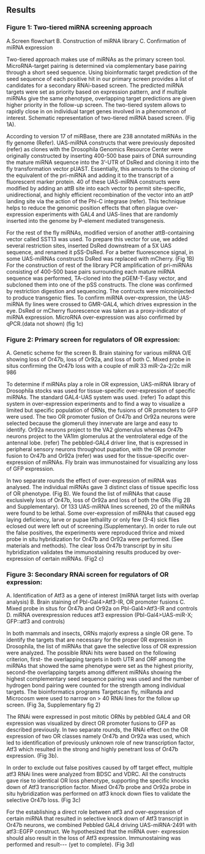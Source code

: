## Results

### Figure 1: Two-tiered miRNA screening approach
A.Screen flowchart
B. Construction of miRNA library
C. Confirmation of miRNA expression

Two-tiered approach makes use of miRNAs as the primary screen tool. MicroRNA-target pairing is determined via complementary base pairing through a short seed sequence. Using bioinformatic target prediction of the seed sequence of each positive hit in our primary screen provides a list of candidates for a secondary RNAi-based screen. The predicted miRNA targets were set as priority based on expression
pattern, and if multiple miRNAs give the same phenotype, overlapping target predictions are given higher priority in the follow-up screen. The two-tiered system allows to rapidly close in on individual target genes involved in a phenomenon of interest. Schematic representation  of two-tiered miRNA based screen. (Fig 1A).

According to version 17 of miRBase, there are 238 annotated miRNAs in the fly genome (Refer). UAS-miRNA constructs that were previously deposited (refer) as clones with the Drosophila Genomics Resource Center were originally constructed by inserting 400-500 base pairs of DNA surrounding the mature miRNA sequence into the 3’-UTR of DsRed and cloning it into the fly transformation vector pUAST. Essentially, this amounts to the cloning of the equivalent of the pri-miRNA and adding it to the transcript of a fluorescent marker protein.  40 of these UAS-miRNA constructs were modified by adding an attB site into each vector to permit site-specific, unidirectional, and highly efficient recombination of the vector into an attP landing site via the action of the Phi-C integrase (refer). This technique helps to reduce the genomic position effects that often plague over-expression experiments with GAL4 and UAS-lines that are randomly inserted into the genome by P-element mediated transgenesis.

For the rest of the fly miRNAs, modified version of another attB-containing vector called SST13 was used. To prepare this vector for use, we added several restriction sites, inserted DsRed downstream of a 5X UAS sequence, and renamed it pSS-DsRed. For a better fluorescence signal, in some UAS-miRNAs  constructs DsRed was replaced with mCherry. (Fig 1B) For the construction of rest of the library PCR amplification of pri-miRNAs consisting of 400-500 base pairs surrounding each mature miRNA sequence was performed, TA-cloned into the pGEM-T-Easy vector, and subcloned them into one of the pSS constructs. The clone was confirmed by restriction digestion and sequencing. The contructs were microinjected to produce transgenic flies. To confirm miRNA over-expression, the UAS-miRNA fly lines were crossed to GMR-GAL4, which drives expression in the eye. DsRed or mCherry fluorescence was taken as a proxy-indicator of miRNA expression. MicroRNA over-expression was also confirmed by qPCR.(data not shown) (fig 1c)

### Figure 2: Primary screen for regulators of OR expression:
A. Genetic scheme for the screen
B. Brain staining for various miRNA O/E showing loss of Or47b, loss of Or92a, and loss of both
C. Mixed probe in situs confirming the Or47b loss with a couple of miR 33 miR-2a-2/2c miR 986 

To determine if miRNAs play a role in OR expression,  UAS-miRNA library of Drosophila stocks was used for tissue-specific over-expression of specific miRNAs.  The standard GAL4-UAS system was used. (refer) To adapt this system in over-expression experiments and to find a way to visualize a limited but specific population of ORNs, the fusions of OR promoters to GFP were used.  The two OR promoter fusion of Or47b and Or92a neurons were selected because the glomeruli they innervate are large and easy to identify. Or92a neurons project to the VA2 glomerulus whereas Or47b neurons project to the VA1lm glomerulus at the ventrolateral edge of the antennal lobe. (refer) The pebbled-GAL4 driver line, that is expressed in peripheral sensory neurons throughout pupation, with the OR promoter fusion to Or47b and Or92a (refer) was used for the tissue-specific over-expression of miRNAs. Fly brain was immunostained for visualizing any loss of GFP expression.

In two separate rounds the effect of over-expression of miRNA was analysed. The individual miRNAs gave 3 distinct class of tissue specific loss of OR phenotype. (Fig B). We found the list of miRNAs that cause exclusively loss of Or47b, loss of Or92a and loss of both the ORs (Fig 2B and Supplementary).  Of 133 UAS-miRNA lines screened, 20 of the miRNAs were found to be lethal. Some over-expression of miRNAs that caused egg laying deficiency, larve or pupae lethalilty or only few (3-4) sick flies eclosed out were left out of screening.(Supplementary). In order to rule out the false positives, the experiments were reproduced thrice and mixed probe in situ hybridization for Or47b and Or92a were performed. (See materials and methods). The clear loss Or47b transcript by in situ hybridization validates the immunostaining results produced by over-expression of certain miRNAs. (Fig2 c)

### Figure 3: Secondary RNAi screen for regulators of OR expression:
A. Identification of Atf3 as a gene of interest (miRNA target lists with overlap analysis)
B. Brain staining of Pbl-Gal4>Atf3-IR, OR promoter fusions
C. Mixed probe in situs for Or47b and Or92a on Pbl-Gal4>Atf3-IR and controls
D. miRNA overexpression reduces atf3 expression (Pbl-Gal4>UAS-miR-X; GFP::atf3 and controls)

In both mammals and insects, ORNs majorly express a single OR gene. To identify the targets that are necessary for the proper 0R expression in Drosophila, the list of miRNAs that gave the selective loss of OR expression were analyzed. The possible RNAi hits were based on the
following criterion, first- the overlapping targets in both UTR and ORF among the miRNAs that showed the same phenotype were set as the highest priority, second-the overlapping targets among different miRNAs showing the highest complementary seed sequence pairing was used and  the number of hydrogen bond pairing were counted for the strength among individual targets. The bioinformatics programs Targetscan fly, miRanda and Microcosm were used to narrow on > 40 RNAi lines for the follow up screen. (Fig 3a, Supplementary fig 2)

The RNAi were expressed in post mitotic ORNs by pebbled GAL4 and OR expression was visualized by direct OR promoter fusions to GFP as described previously. In two separate rounds, the RNAi effect on the OR expression of two OR classes namely Or47b and Or92a was used, which led to identification of previously unknown role of new transcription factor, Atf3 which resulted in the strong and highly penetrant loss of Or47b expression. (Fig 3b). 

In order to exclude out false positives caused by off target effect, multiple atf3 RNAi lines were analyzed from BDSC and VDRC.  All the constructs gave rise to identical OR loss phenotype, supporting the specific knocks down of Atf3 transcription factor. Mixed Or47b probe
and Or92a probe in situ hybridization was performed on atf3 knock down flies to validate the selective Or47b loss. (Fig 3c)

For the establishing a direct role between atf3 and over-expression of certain miRNA  that resulted in  selective knock down of Atf3 transcript in Or47b neurons, we combined Pebbled GAL4 driving UAS-miRNA-2491 with atf3::EGFP construct. We hypothesized that the miRNA over- expression should also result in the loss of Atf3 expression. Immunostaining was performed and result--- (yet to complete). (Fig 3d)

